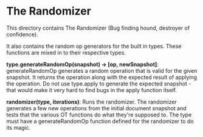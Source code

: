# The Randomizer

This directory contains The Randomizer (Bug finding hound, destroyer of confidence).

It also contains the random op generators for the built in types. These
functions are mixed in to their respective types.

**type.generateRandomOp(snapshot) -> [op, newSnapshot]**: generateRandomOp
generates a random operation that is valid for the given snapshot. It returns
the operation along with the expected result of applying the operation. Do not
use type.apply to generate the expected snapshot - that would make it very hard
to find bugs in the apply function itself.

**randomizer(type, iterations)**: Runs the randomizer. The randomizer generates
a few new operations from the initial document snapshot and tests that the
various OT functions do what they're supposed to. The type must have a
generateRandomOp function defined for the randomizer to do its magic.

